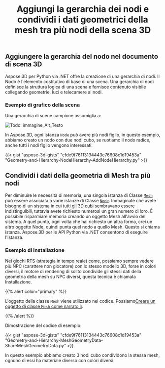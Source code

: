 ﻿---
title: Aggiungi la gerarchia dei nodi e condividi i dati geometrici della mesh tra più nodi della scena 3D
type: docs
weight: 40
url: /it/python-net/add-node-hierarchy-and-share-geometric-data-of-mesh-among-multiple-nodes-of-3d-scene/
description: Aspose.3D per Python via .NET offre la creazione di una gerarchia di nodi. Il Nodo è l'elemento costitutivo di base di una scena. Una gerarchia di nodi definisce la struttura logica di una scena e fornisce contenuto visibile collegando geometrie, luci e telecamere ai nodi.
---
## **Aggiungere la gerarchia del nodo nel documento di scena 3D**
Aspose.3D per Python via .NET offre la creazione di una gerarchia di nodi. Il Nodo è l'elemento costitutivo di base di una scena. Una gerarchia di nodi definisce la struttura logica di una scena e fornisce contenuto visibile collegando geometrie, luci e telecamere ai nodi.
### **Esempio di grafico della scena**
Una gerarchia di scene campione assomiglia a:

![Todo: immagine_Alt_Testo](add-node-hierarchy-and-share-geometric-data-of-mesh-among-multiple-nodes-of-3d-scene_1.png)

In Aspose.3D, ogni istanza `Node` può avere più nodi figlio, in questo esempio, abbiamo creato un nodo con due nodi cubo, se ruotiamo il nodo radice, anche tutti i nodi figlio vengono interessati:

{{< gist "aspose-3d-gists" "cfde9f76113134443c76608c1d19453a" "Geometry-and-Hierarchy-NodeHierarchy-AddNodeHierarchy.py" >}}
## **Condividi i dati della geometria di Mesh tra più nodi**
Per diminuire le necessità di memoria, una singola istanza di Classe [`Mesh`](https://reference.aspose.com/3d/net/aspose.threed.entities/mesh) può essere associata a varie istanze di Classe [`Node`](https://reference.aspose.com/3d/net/aspose.threed/node). Immaginate che avete bisogno di un sistema in cui tutti gli 3D cubi sembravano essere indistinguibili, tuttavia avete richiesto numerosi un gran numero di loro. È possibile risparmiare memoria creando un oggetto Mesh all'avvio del sistema. A quel punto, ogni volta che hai richiesto un'altra forma, crei un altro oggetto Node, quindi punta quel nodo a quello Mesh. Questo si chiama istanza. Aspose.3D per le API Python via .NET consentono di eseguire l'istanza.
### **Esempio di installazione**
Nei giochi RTS (strategia in tempo reale) come, possiamo sempre vedere più NPC (carattere non giocatore) con lo stesso modello 3D, forse in colori diversi, il motore di rendering di solito condivide gli stessi dati della geometria della mesh su NPC diversi, questa tecnica è chiamata Installazione.

{{% alert color="primary" %}}

L'oggetto della classe `Mesh` viene utilizzato nel codice. Possiamo[Creare un oggetto di classe `Mesh` come narrato lì](/3d/it/python-net/create-3d-mesh-and-scene/).

{{% /alert %}}

Dimostrazione del codice di esempio:

{{< gist "aspose-3d-gists" "cfde9f76113134443c76608c1d19453a" "Geometry-and-Hierarchy-MeshGeometryData-ShareMeshGeometryData.py" >}}

In questo esempio abbiamo creato 3 nodi cubo condividono la stessa mesh, ognuno di essi ha materiale diverso con colori diversi.
